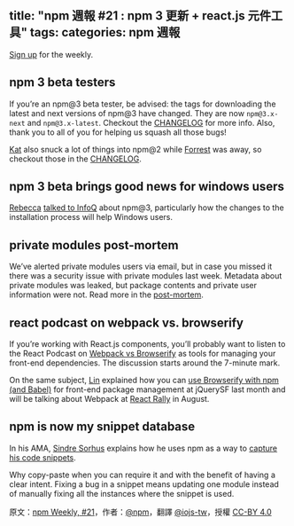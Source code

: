 title: "npm 週報 #21 : npm 3 更新 + react.js 元件工具"
tags:
categories: npm 週報
---

[Sign up](https://www.npmjs.com/npm-weekly) for the weekly.

## npm 3 beta testers

If you’re an npm@3 beta tester, be advised: the tags for downloading the latest and next versions of npm@3 have changed. They are now `npm@3.x-next` and `npm@3.x-latest`. Checkout the [CHANGELOG](https://github.com/npm/npm/blob/master/CHANGELOG.md) for more info. Also, thank you to all of you for helping us squash all those bugs!

[Kat](https://twitter.com/maybekatz) also snuck a lot of things into npm@2 while [Forrest](https://twitter.com/othiym23) was away, so checkout those in the [CHANGELOG](https://github.com/npm/npm/blob/master/CHANGELOG.md#v2130-2015-07-02).

## npm 3 beta brings good news for windows users

[Rebecca](https://twitter.com/ReBeccaOrg) [talked to InfoQ](http://www.infoq.com/news/2015/06/npm) about npm@3, particularly how the changes to the installation process will help Windows users.

## private modules post-mortem

We’ve alerted private modules users via email, but in case you missed it there was a security issue with private modules last week. Metadata about private modules was leaked, but package contents and private user information were not. Read more in the [post-mortem](http://status.npmjs.org/incidents/6r2jr0dd9kd5).

## react podcast on webpack vs. browserify

If you’re working with React.js components, you’ll probably want to listen to the React Podcast on [Webpack vs Browserify](http://reactpodcast.com/2015/06/webpack-vs-browserify/) as tools for managing your front-end dependencies. The discussion starts around the 7-minute mark.

On the same subject, [Lin](https://twitter.com/linclark) explained how you can [use Browserify with npm (and Babel)](https://youtu.be/Tjwm9yPzBGg?t=6913) for front-end package management at jQuerySF last month and will be talking about Webpack at [React Rally](http://www.reactrally.com/) in August.

## npm is now my snippet database

In his AMA, [Sindre Sorhus](https://twitter.com/sindresorhus) explains how he uses npm as a way to [capture his code snippets](https://github.com/sindresorhus/ama/issues/10#issuecomment-117766328).

Why copy-paste when you can require it and with the benefit of having a clear intent. Fixing a bug in a snippet means updating one module instead of manually fixing all the instances where the snippet is used.


原文：[npm Weekly, #21](http://blog.npmjs.org/post/123564120105/npm-weekly-21-npm-3-updates-react-js)，作者：[@npm](http://blog.npmjs.org/)，翻譯 [@iojs-tw](https://github.com/iojs/iojs-tw)，授權 [CC-BY 4.0](https://creativecommons.org/licenses/by/4.0/deed.zh_TW)
